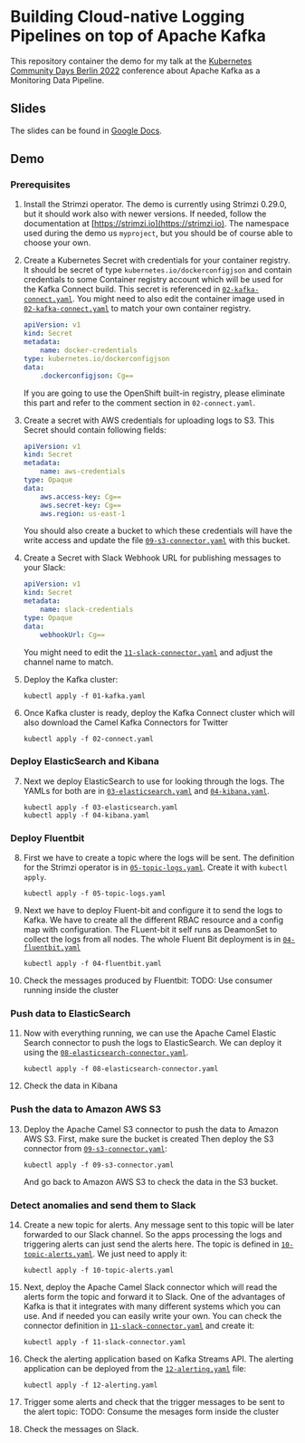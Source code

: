 # Building Cloud-native Logging Pipelines on top of Apache Kafka

This repository container the demo for my talk at the [Kubernetes Community Days Berlin 2022](https://community.cncf.io/events/details/cncf-kcd-berlin-presents-kubernetes-community-days-berlin-2022-1/) conference about Apache Kafka as a Monitoring Data Pipeline.

## Slides

The slides can be found in [Google Docs](https://docs.google.com/presentation/d/1sHgFBJyrM0Q3WMDEqNyQy2xSXgONgapFPazUgo2RWmY/edit?usp=sharing).

## Demo

### Prerequisites

1) Install the Strimzi operator.
   The demo is currently using Strimzi 0.29.0, but it should work also with newer versions.
   If needed, follow the documentation at [https://strimzi.io](https://strimzi.io).
   The namespace used during the demo us `myproject`, but you should be of course able to choose your own.

2) Create a Kubernetes Secret with credentials for your container registry.
   It should be secret of type `kubernetes.io/dockerconfigjson` and contain credentials to some Container registry account which will be used for the Kafka Connect build.
   This secret is referenced in [`02-kafka-connect.yaml`](./02-kafka-connect.yaml).
   You might need to also edit the container image used in [`02-kafka-connect.yaml`](./02-kafka-connect.yaml) to match your own container registry.
   ```yaml
   apiVersion: v1
   kind: Secret
   metadata:
       name: docker-credentials
   type: kubernetes.io/dockerconfigjson
   data:
       .dockerconfigjson: Cg==
   ```
   If you are going to use the OpenShift built-in registry, please eliminate this part and refer to the comment section in `02-connect.yaml`.

3) Create a secret with AWS credentials for uploading logs to S3.
   This Secret should contain following fields:
   ```yaml
   apiVersion: v1
   kind: Secret
   metadata:
       name: aws-credentials
   type: Opaque
   data:
       aws.access-key: Cg==
       aws.secret-key: Cg==
       aws.region: us-east-1
   ```
   You should also create a bucket to which these credentials will have the write access and update the file [`09-s3-connector.yaml`](./09-s3-connector.yaml) with this bucket.

4) Create a Secret with Slack Webhook URL for publishing messages to your Slack:
   ```yaml
   apiVersion: v1
   kind: Secret
   metadata:
       name: slack-credentials
   type: Opaque
   data:
       webhookUrl: Cg==
   ```
   You might need to edit the [`11-slack-connector.yaml`](./11-slack-connector.yaml) and adjust the channel name to match.

5) Deploy the Kafka cluster:
   ```
   kubectl apply -f 01-kafka.yaml
   ```

6) Once Kafka cluster is ready, deploy the Kafka Connect cluster which will also download the Camel Kafka Connectors for Twitter
   ```
   kubectl apply -f 02-connect.yaml
   ```

### Deploy ElasticSearch and Kibana

7) Next we deploy ElasticSearch to use for looking through the logs.
   The YAMLs for both are in [`03-elasticsearch.yaml`](./03-elasticsearch.yaml) and [`04-kibana.yaml`](./04-kibana.yaml).
   ```
   kubectl apply -f 03-elasticsearch.yaml
   kubectl apply -f 04-kibana.yaml
   ```

### Deploy Fluentbit

8) First we have to create a topic where the logs will be sent.
   The definition for the Strimzi operator is in [`05-topic-logs.yaml`](./05-topic-logs.yaml).
   Create it with `kubectl apply`.
   ```
   kubectl apply -f 05-topic-logs.yaml
   ```

9) Next we have to deploy Fluent-bit and configure it to send the logs to Kafka.
   We have to create all the different RBAC resource and a config map with configuration.
   The FLuent-bit it self runs as DeamonSet to collect the logs from all nodes.
   The whole Fluent Bit deployment is in [`04-fluentbit.yaml`](./04-fluentbit.yaml)
   ```
   kubectl apply -f 04-fluentbit.yaml
   ```

10) Check the messages produced by Fluentbit:
    TODO: Use consumer running inside the cluster

### Push data to ElasticSearch

11) Now with everything running, we can use the Apache Camel Elastic Search connector to push the logs to ElasticSearch.
    We can deploy it using the [`08-elasticsearch-connector.yaml`](./08-elasticsearch-connector.yaml).
    ```
    kubectl apply -f 08-elasticsearch-connector.yaml
    ```

12) Check the data in Kibana

### Push the data to Amazon AWS S3

13) Deploy the Apache Camel S3 connector to push the data to Amazon AWS S3.
    First, make sure the bucket is created
    Then deploy the S3 connector from [`09-s3-connector.yaml`](./09-s3-connector.yaml):
    ```
    kubectl apply -f 09-s3-connector.yaml
    ```
    And go back to Amazon AWS S3 to check the data in the S3 bucket.

### Detect anomalies and send them to Slack

14) Create a new topic for alerts.
    Any message sent to this topic will be later forwarded to our Slack channel.
    So the apps processing the logs and triggering alerts can just send the alerts here.
    The topic is defined in [`10-topic-alerts.yaml`](./10-topic-alerts.yaml).
    We just need to apply it:
    ```
    kubectl apply -f 10-topic-alerts.yaml
    ```

15) Next, deploy the Apache Camel Slack connector which will read the alerts form the topic and forward it to Slack.
    One of the advantages of Kafka is that it integrates with many different systems which you can use.
    And if needed you can easily write your own.
    You can check the connector definition in [`11-slack-connector.yaml`](./11-slack-connector.yaml) and create it:
    ```
    kubectl apply -f 11-slack-connector.yaml
    ```

16) Check the alerting application based on Kafka Streams API.
    The alerting application can be deployed from the [`12-alerting.yaml`](./12-alerting.yaml) file:
    ```
    kubectl apply -f 12-alerting.yaml
    ```

17) Trigger some alerts and check that the trigger messages to be sent to the alert topic:
    TODO: Consume the mesages form inside the cluster

18) Check the messages on Slack.
